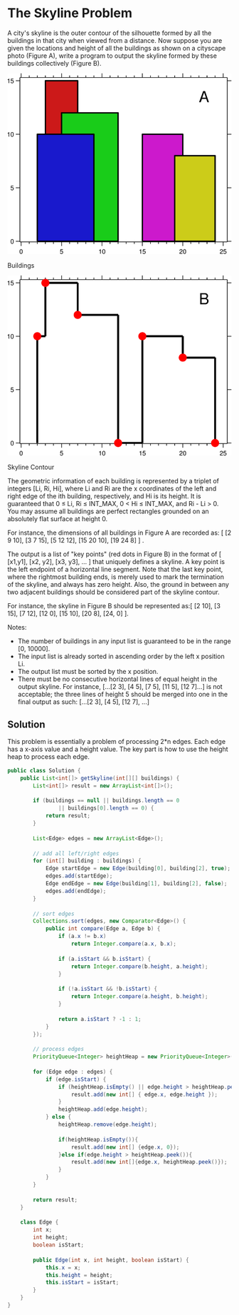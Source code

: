 # The Skyline Problem

A city's skyline is the outer contour of the silhouette formed by all the buildings in that city when viewed from a distance. Now suppose you are given the locations and height of all the buildings as shown on a cityscape photo (Figure A), write a program to output the skyline formed by these buildings collectively (Figure B).

![](l8.png)

Buildings

![](l9.png)

Skyline Contour

The geometric information of each building is represented by a triplet of integers [Li, Ri, Hi], where Li and Ri are the x coordinates of the left and right edge of the ith building, respectively, and Hi is its height. It is guaranteed that 0 ≤ Li, Ri ≤ INT_MAX, 0 < Hi ≤ INT_MAX, and Ri - Li > 0. You may assume all buildings are perfect rectangles grounded on an absolutely flat surface at height 0.

For instance, the dimensions of all buildings in Figure A are recorded as: [ [2 9 10], [3 7 15], [5 12 12], [15 20 10], [19 24 8] ] .

The output is a list of "key points" (red dots in Figure B) in the format of [ [x1,y1], [x2, y2], [x3, y3], ... ] that uniquely defines a skyline. A key point is the left endpoint of a horizontal line segment. Note that the last key point, where the rightmost building ends, is merely used to mark the termination of the skyline, and always has zero height. Also, the ground in between any two adjacent buildings should be considered part of the skyline contour.

For instance, the skyline in Figure B should be represented as:[ [2 10], [3 15], [7 12], [12 0], [15 10], [20 8], [24, 0] ].

Notes:

+ The number of buildings in any input list is guaranteed to be in the range [0, 10000].
+ The input list is already sorted in ascending order by the left x position Li.
+ The output list must be sorted by the x position.
+ There must be no consecutive horizontal lines of equal height in the output skyline. For instance, [...[2 3], [4 5], [7 5], [11 5], [12 7]...] is not acceptable; the three lines of height 5 should be merged into one in the final output as such: [...[2 3], [4 5], [12 7], ...]

## Solution

This problem is essentially a problem of processing 2*n edges. Each edge has a x-axis value and a height value. The key part is how to use the height heap to process each edge.

```java
public class Solution {
    public List<int[]> getSkyline(int[][] buildings) {
        List<int[]> result = new ArrayList<int[]>();
 
    	if (buildings == null || buildings.length == 0
    			|| buildings[0].length == 0) {
    		return result;
    	}
     
    	List<Edge> edges = new ArrayList<Edge>();
     
    	// add all left/right edges
    	for (int[] building : buildings) {
    		Edge startEdge = new Edge(building[0], building[2], true);
    		edges.add(startEdge);
    		Edge endEdge = new Edge(building[1], building[2], false);
    		edges.add(endEdge);
    	}
     
    	// sort edges 
    	Collections.sort(edges, new Comparator<Edge>() {
    		public int compare(Edge a, Edge b) {
    			if (a.x != b.x)
    				return Integer.compare(a.x, b.x);
     
    			if (a.isStart && b.isStart) {
    				return Integer.compare(b.height, a.height);
    			}
     
    			if (!a.isStart && !b.isStart) {
    				return Integer.compare(a.height, b.height);
    			}
     
    			return a.isStart ? -1 : 1;
    		}
    	});
     
    	// process edges
    	PriorityQueue<Integer> heightHeap = new PriorityQueue<Integer>(10, Collections.reverseOrder());
     
    	for (Edge edge : edges) {
    		if (edge.isStart) {
    			if (heightHeap.isEmpty() || edge.height > heightHeap.peek()) {
    				result.add(new int[] { edge.x, edge.height });
    			}
    			heightHeap.add(edge.height);
    		} else {
    			heightHeap.remove(edge.height);
     
    			if(heightHeap.isEmpty()){
    				result.add(new int[] {edge.x, 0});
    			}else if(edge.height > heightHeap.peek()){
    				result.add(new int[]{edge.x, heightHeap.peek()});
    			}
    		}
    	}
     
    	return result;
    }
    
    class Edge {
    	int x;
    	int height;
    	boolean isStart;
 
    	public Edge(int x, int height, boolean isStart) {
    		this.x = x;
    		this.height = height;
    		this.isStart = isStart;
    	}
    }
}
```